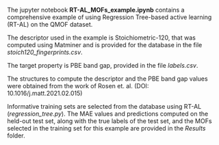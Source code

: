 The jupyter notebook **RT-AL_MOFs_example.ipynb** contains a comprehensive example of using Regression Tree-based active learning (RT-AL) on the QMOF dataset. 

The descriptor used in the example is Stoichiometric-120, that was computed using Matminer and is provided for the database in the file *stoich120_fingerprints.csv*. 

The target property is PBE band gap, provided in the file *labels.csv*. 

The structures to compute the descriptor and the PBE band gap values were obtained from the work of Rosen et. al. (DOI: 10.1016/j.matt.2021.02.015)

Informative training sets are selected from the database using RT-AL (*regression_tree.py*). The MAE values and predictions computed on the held-out test set, along with the true labels of the test set, and the MOFs selected in the training set for this example are provided in the *Results* folder.

